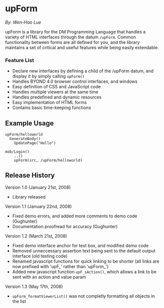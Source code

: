
upForm
======
*By: Wen-Hao Lue*

upForm is a library for the DM Programming Language that handles a variety of 
HTML interfaces through the datum `/upForm`. Common functionality between 
forms are all defined for you, and the library maintains a set of critical and 
useful features while being easily extendable.

### Feature List
* Declare new interfaces by defining a child of the /upForm datum, and display it
  by simply calling `upForm()`
* Handles BYOND 4.0 browser control interfaces, and windows
* Easy definition of CSS and JavaScript code
* Handles multiple viewers at the same time
* Handles predefined and dynamic resources
* Easy implementation of HTML forms
* Contains basic time-keeping functions
 
## Example Usage

	upForm/helloworld
	  GenerateBody()
	    UpdatePage("Hello")
	
	mob/Login()
		..()
		upForm(src, /upForm/helloworld)
	
## Release History

Version 1.0 (January 21st, 2008)
- Library released

Version 1.1 (January 22nd, 2008)
- Fixed demo errors, and added more comments to demo code (Gughunter)
- Documentation proofread for accuracy (Gughunter)

Version 1.2 (March 21st, 2008)
- Fixed demo interface anchor for text box, and modified demo code
- Removed unneccessary assertion text being sent to the default
   output interface (old testing code)
- Renamed javascript functions for quick linking to be shorter (all links
  are now prefixed with 'upF_' rather than 'upForm_')
- Added new javascript function `upF_sAction()`, which allows a link to be sent
  with an action and value param

Version 1.3 (May 17th, 2008)
- `upForm_formatViewerList()` was not completly formatting all objects
  in the list